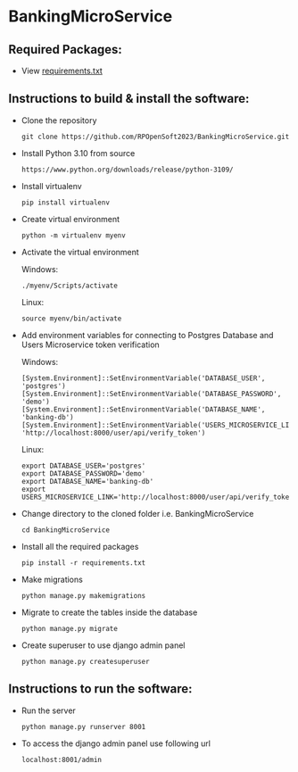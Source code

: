 ﻿# BankingMicroService
## Required Packages:
- View [requirements.txt](https://github.com/RPOpenSoft2023/BankingMicroService/blob/main/requirements.txt)

## Instructions to build & install the software:
- Clone the repository

  ```
  git clone https://github.com/RPOpenSoft2023/BankingMicroService.git
  ```
- Install Python 3.10 from source

  ```
  https://www.python.org/downloads/release/python-3109/
  ```
- Install virtualenv

  ```
  pip install virtualenv
  ```
- Create virtual environment

  ```
  python -m virtualenv myenv
  ```
- Activate the virtual environment

  Windows:
  
  ```
  ./myenv/Scripts/activate
  ```
  Linux:
  
  ```
  source myenv/bin/activate
  ```
- Add environment variables for connecting to Postgres Database and Users Microservice token verification
  
  Windows:
  
  ```
  [System.Environment]::SetEnvironmentVariable('DATABASE_USER', 'postgres')
  [System.Environment]::SetEnvironmentVariable('DATABASE_PASSWORD', 'demo')
  [System.Environment]::SetEnvironmentVariable('DATABASE_NAME', 'banking-db')
  [System.Environment]::SetEnvironmentVariable('USERS_MICROSERVICE_LINK', 'http://localhost:8000/user/api/verify_token')
  ```
  Linux:
  
  ```
  export DATABASE_USER='postgres'
  export DATABASE_PASSWORD='demo'
  export DATABASE_NAME='banking-db'
  export USERS_MICROSERVICE_LINK='http://localhost:8000/user/api/verify_token'
  ```
- Change directory to the cloned folder i.e. BankingMicroService

  ```
  cd BankingMicroService
  ```
- Install all the required packages

  ```
  pip install -r requirements.txt
  ```
- Make migrations

  ```
  python manage.py makemigrations
  ```
- Migrate to create the tables inside the database

  ```
  python manage.py migrate
  ```
- Create superuser to use django admin panel

  ```
  python manage.py createsuperuser
  ```
  
## Instructions to run the software:
- Run the server

  ```
  python manage.py runserver 8001
  ```
- To access the django admin panel use following url

  ```
  localhost:8001/admin
  ```
